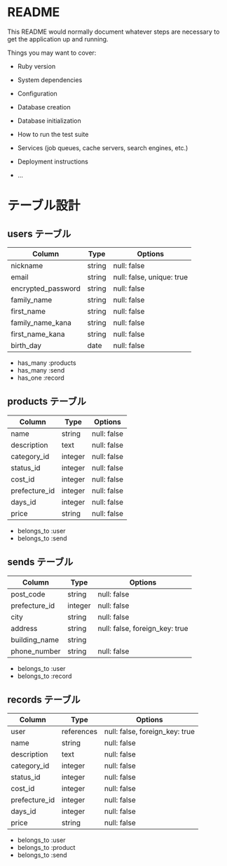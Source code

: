 # README

This README would normally document whatever steps are necessary to get the
application up and running.

Things you may want to cover:

* Ruby version

* System dependencies

* Configuration

* Database creation

* Database initialization

* How to run the test suite

* Services (job queues, cache servers, search engines, etc.)

* Deployment instructions

* ...

# テーブル設計

## users テーブル

| Column             | Type   | Options                   |
| ------------------ | ------ | ------------------------- |
| nickname           | string | null: false               |
| email              | string | null: false, unique: true |
| encrypted_password | string | null: false               |
| family_name        | string | null: false               |
| first_name         | string | null: false               |
| family_name_kana   | string | null: false               |
| first_name_kana    | string | null: false               |
| birth_day          | date   | null: false               |


- has_many   :products 
- has_many   :send 
- has_one    :record

## products テーブル

| Column             | Type       | Options                       |
| ------------------ | ---------- | ----------------------------- |
| name               | string     | null: false                   |
| description        | text       | null: false                   |
| category_id        | integer    | null: false                   |
| status_id          | integer    | null: false                   |
| cost_id            | integer    | null: false                   |
| prefecture_id      | integer    | null: false                   |
| days_id            | integer    | null: false                   |
| price              | string     | null: false                   |

- belongs_to :user 
- belongs_to :send

## sends テーブル

| Column           | Type       | Options                        |
| ---------------- | ---------- | ------------------------------ |
| post_code        | string     | null: false                    |
| prefecture_id    | integer    | null: false                    |
| city             | string     | null: false                    |
| address          | string     | null: false, foreign_key: true |
| building_name	   | string     |                                |
| phone_number     | string     | null: false                    |

- belongs_to :user
- belongs_to :record

## records テーブル

| Column           | Type       | Options                        |
| ---------------- | ---------- | ------------------------------ |
| user             | references | null: false, foreign_key: true |
| name             | string     | null: false                    |
| description      | text       | null: false                    |
| category_id      | integer    | null: false                    |
| status_id        | integer    | null: false                    |
| cost_id          | integer    | null: false                    |
| prefecture_id    | integer    | null: false                    |
| days_id          | integer    | null: false                    |
| price            | string     | null: false                    |

- belongs_to :user
- belongs_to :product
- belongs_to :send
